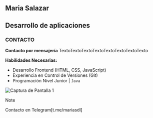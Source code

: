 ## Maria Salazar
Desarrollo de aplicaciones
---

### CONTACTO
**Contacto por mensajería**
TextoTextoTextoTextoTextoTextoTextoTexto

**Habilidades Necesarias:**
- Desarrollo Frontend (HTML, CSS, JavaScript)
- Experiencia en Control de Versiones (Git)
- Programación Nivel Junior | ```Java```

![Captura de Pantalla 1](screenshots/screenshot1.png)

> [!NOTE]
> Contacto en Telegram[t.me/mariasdl]
